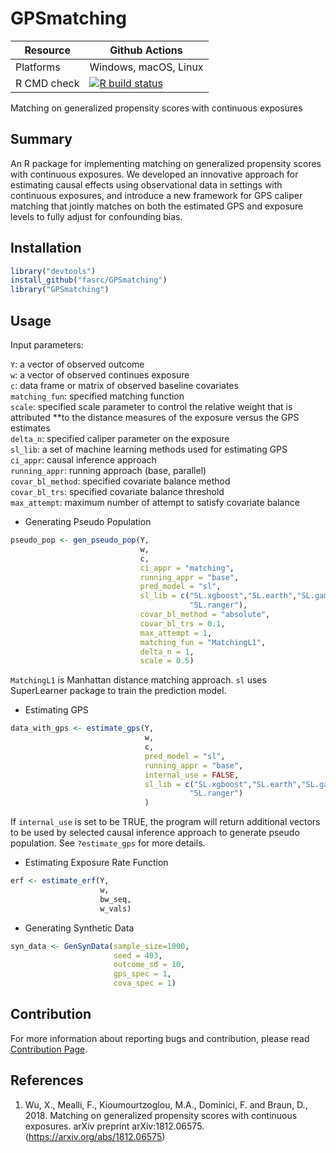 # GPSmatching


| Resource    |  Github Actions      |
| ----------  | -------------------- |
| Platforms   | Windows, macOS, Linux|
| R CMD check | [![R build status](https://github.com/Naeemkh/GPSmatching/workflows/R-CMD-check/badge.svg)](https://github.com/Naeemkh/GPSmatching/actions) |




Matching on generalized propensity scores with continuous exposures

## Summary

An R package for implementing matching on generalized propensity scores with continuous exposures. We developed an innovative approach for estimating causal effects using observational data in settings with continuous exposures, and introduce a new framework for GPS caliper matching that jointly matches on both the estimated GPS and exposure levels to fully adjust for confounding bias.

## Installation
```r
library("devtools")
install_github("fasrc/GPSmatching")
library("GPSmatching")
```

## Usage

Input parameters:

`Y`: a vector of observed outcome  
`w`: a vector of observed continues exposure  
`c`: data frame or matrix of observed baseline covariates  
`matching_fun`: specified matching function  
`scale`: specified scale parameter to control the relative weight that is attributed **to the distance measures of the exposure versus the GPS estimates  
`delta_n`: specified caliper parameter on the exposure  
`sl_lib`: a set of machine learning methods used for estimating GPS  
`ci_appr`: causal inference approach   
`running_appr`: running approach (base, parallel)  
`covar_bl_method`: specified covariate balance method  
`covar_bl_trs`: specified covariate balance threshold  
`max_attempt`: maximum number of attempt to satisfy covariate balance  

- Generating Pseudo Population

```r
pseudo_pop <- gen_pseudo_pop(Y,
                             w,
                             c,
                             ci_appr = "matching",
                             running_appr = "base",
                             pred_model = "sl",
                             sl_lib = c("SL.xgboost","SL.earth","SL.gam",
                                        "SL.ranger"),
                             covar_bl_method = "absolute",
                             covar_bl_trs = 0.1,
                             max_attempt = 1,
                             matching_fun = "MatchingL1",
                             delta_n = 1,
                             scale = 0.5)

```
`MatchingL1` is Manhattan distance matching approach. `sl` uses SuperLearner package to train the prediction model.

- Estimating GPS

```r
data_with_gps <- estimate_gps(Y,
                              w,
                              c,
                              pred_model = "sl",
                              running_appr = "base",
                              internal_use = FALSE,
                              sl_lib = c("SL.xgboost","SL.earth","SL.gam",
                                        "SL.ranger")
                              )

```

If `internal_use` is set to be TRUE, the program will return additional vectors to be used by selected causal inference approach to generate pseudo population. See `?estimate_gps` for more details.

- Estimating Exposure Rate Function

```r
erf <- estimate_erf(Y,
                    w,
                    bw_seq,
                    w_vals)
```

- Generating Synthetic Data

```r
syn_data <- GenSynData(sample_size=1000,
                       seed = 403,
                       outcome_sd = 10,
                       gps_spec = 1,
                       cova_spec = 1)

```

## Contribution

For more information about reporting bugs and contribution, please read [Contribution Page](inst/misc/developer_manual.md).

## References

1. Wu, X., Mealli, F., Kioumourtzoglou, M.A., Dominici, F. and Braun, D., 2018. Matching on generalized propensity scores with continuous exposures. arXiv preprint arXiv:1812.06575. (https://arxiv.org/abs/1812.06575)
